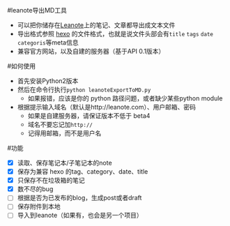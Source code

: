 
#leanote导出MD工具
- 可以把你储存在[Leanote](http://leanote.com)上的笔记、文章都导出成文本文件
- 导出格式参照 [hexo](http://hexo.io/docs/front-matter.html)  的文件格式，也就是说文件头部会有`title` `tags` `date` `categoris`等meta信息
- 兼容官方网站，以及自建的服务器（基于API 0.1版本）



#如何使用
- 首先安装Python2版本
- 然后在命令行执行`python leanoteExportToMD.py`
  - 如果报错，应该是你的 python 路径问题，或者缺少某些python module
- 根据提示输入域名（默认是http://leanote.com）、用户邮箱、密码
  - 如果是自建服务器，请保证版本不低于 beta4
  - 域名不要忘记加`http://`
  - 记得用邮箱，而不是用户名


#功能

- [x] 读取、保存笔记本/子笔记本的note
- [x]  保存为兼容 hexo 的tag、category、date、title
- [x] 只保存不在垃圾箱的笔记
- [x] 数不尽的bug
- [ ] 根据是否为已发布的blog，生成post或者draft
- [ ] 保存附件到本地
- [ ] 导入到leanote（如果有，也会是另一个项目）